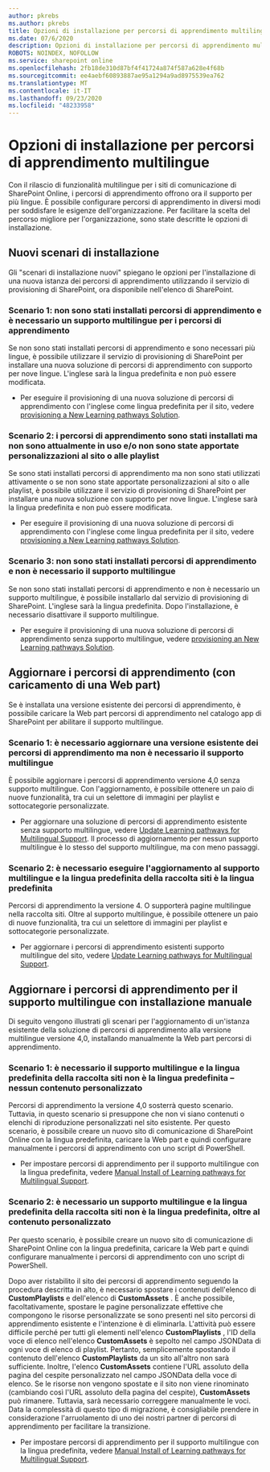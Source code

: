 ```yaml
---
author: pkrebs
ms.author: pkrebs
title: Opzioni di installazione per percorsi di apprendimento multilingue
ms.date: 07/6/2020
description: Opzioni di installazione per percorsi di apprendimento multilingue
ROBOTS: NOINDEX, NOFOLLOW
ms.service: sharepoint online
ms.openlocfilehash: 2fb18de310d87bf4f41724a874f587a628e4f68b
ms.sourcegitcommit: ee4aebf60893887ae95a1294a9ad8975539ea762
ms.translationtype: MT
ms.contentlocale: it-IT
ms.lasthandoff: 09/23/2020
ms.locfileid: "48233958"
---
```

# <a name="setup-options-for-multilingual-learning-pathways"></a>Opzioni di installazione per percorsi di apprendimento multilingue
Con il rilascio di funzionalità multilingue per i siti di comunicazione di SharePoint Online, i percorsi di apprendimento offrono ora il supporto per più lingue. È possibile configurare percorsi di apprendimento in diversi modi per soddisfare le esigenze dell'organizzazione. Per facilitare la scelta del percorso migliore per l'organizzazione, sono state descritte le opzioni di installazione. 

## <a name="new-install-scenarios"></a>Nuovi scenari di installazione
Gli "scenari di installazione nuovi" spiegano le opzioni per l'installazione di una nuova istanza dei percorsi di apprendimento utilizzando il servizio di provisioning di SharePoint, ora disponibile nell'elenco di SharePoint.

### <a name="scenario-1-we-have-not-installed-learning-pathways-and-need-learning-pathways-multilingual-support"></a>Scenario 1: non sono stati installati percorsi di apprendimento e è necessario un supporto multilingue per i percorsi di apprendimento 
Se non sono stati installati percorsi di apprendimento e sono necessari più lingue, è possibile utilizzare il servizio di provisioning di SharePoint per installare una nuova soluzione di percorsi di apprendimento con supporto per nove lingue. L'inglese sarà la lingua predefinita e non può essere modificata. 
- Per eseguire il provisioning di una nuova soluzione di percorsi di apprendimento con l'inglese come lingua predefinita per il sito, vedere [provisioning a New Learning pathways Solution](custom_provision_ml.md).

### <a name="scenario-2-we-installed-learning-pathways-but-arent-currently-using-it-andor-havent-made-any-customization-to-the-site-or-playlists"></a>Scenario 2: i percorsi di apprendimento sono stati installati ma non sono attualmente in uso e/o non sono state apportate personalizzazioni al sito o alle playlist 
Se sono stati installati percorsi di apprendimento ma non sono stati utilizzati attivamente o se non sono state apportate personalizzazioni al sito o alle playlist, è possibile utilizzare il servizio di provisioning di SharePoint per installare una nuova soluzione con supporto per nove lingue. L'inglese sarà la lingua predefinita e non può essere modificata. 
- Per eseguire il provisioning di una nuova soluzione di percorsi di apprendimento con l'inglese come lingua predefinita per il sito, vedere [provisioning a New Learning pathways Solution](custom_provision_ml.md).

### <a name="scenario-3-we-havent-installed-learning-pathways-and-dont-need-multilingual-support"></a>Scenario 3: non sono stati installati percorsi di apprendimento e non è necessario il supporto multilingue 
Se non sono stati installati percorsi di apprendimento e non è necessario un supporto multilingue, è possibile installarlo dal servizio di provisioning di SharePoint. L'inglese sarà la lingua predefinita. Dopo l'installazione, è necessario disattivare il supporto multilingue. 
- Per eseguire il provisioning di una nuova soluzione di percorsi di apprendimento senza supporto multilingue, vedere [provisioning an New Learning pathways Solution](custom_provision_ml.md).

## <a name="update-learning-pathways-with-a-web-part-upload-scenarios"></a>Aggiornare i percorsi di apprendimento (con caricamento di una Web part)
Se è installata una versione esistente dei percorsi di apprendimento, è possibile caricare la Web part percorsi di apprendimento nel catalogo app di SharePoint per abilitare il supporto multilingue. 

### <a name="scenario-1-we-need-to-upgrade-an-existing-version-of-learning-pathways-but-dont-need-multilingual-support"></a>Scenario 1: è necessario aggiornare una versione esistente dei percorsi di apprendimento ma non è necessario il supporto multilingue
È possibile aggiornare i percorsi di apprendimento versione 4,0 senza supporto multilingue. Con l'aggiornamento, è possibile ottenere un paio di nuove funzionalità, tra cui un selettore di immagini per playlist e sottocategorie personalizzate. 

- Per aggiornare una soluzione di percorsi di apprendimento esistente senza supporto multilingue, vedere [Update Learning pathways for Multilingual Support](custom_update_ml.md). Il processo di aggiornamento per nessun supporto multilingue è lo stesso del supporto multilingue, ma con meno passaggi. 

### <a name="scenario-2-we-need-to-upgrade-to-multilingual-support-and-the-default-language-of-the-site-collection-is-our-default-language"></a>Scenario 2: è necessario eseguire l'aggiornamento al supporto multilingue e la lingua predefinita della raccolta siti è la lingua predefinita
Percorsi di apprendimento la versione 4. O supporterà pagine multilingue nella raccolta siti. Oltre al supporto multilingue, è possibile ottenere un paio di nuove funzionalità, tra cui un selettore di immagini per playlist e sottocategorie personalizzate. 
- Per aggiornare i percorsi di apprendimento esistenti supporto multilingue del sito, vedere [Update Learning pathways for Multilingual Support](custom_update_ml.md). 

## <a name="update-learning-pathways-for-multilingual-support-with-manual-install"></a>Aggiornare i percorsi di apprendimento per il supporto multilingue con installazione manuale 
Di seguito vengono illustrati gli scenari per l'aggiornamento di un'istanza esistente della soluzione di percorsi di apprendimento alla versione multilingue versione 4,0, installando manualmente la Web part percorsi di apprendimento. 

### <a name="scenario-1-we-need-multilingual-support-and-the-default-language-of-the-site-collection-is-not-our-default-language--no-custom-content"></a>Scenario 1: è necessario il supporto multilingue e la lingua predefinita della raccolta siti non è la lingua predefinita – nessun contenuto personalizzato 
Percorsi di apprendimento la versione 4,0 sosterrà questo scenario. Tuttavia, in questo scenario si presuppone che non vi siano contenuti o elenchi di riproduzione personalizzati nel sito esistente. Per questo scenario, è possibile creare un nuovo sito di comunicazione di SharePoint Online con la lingua predefinita, caricare la Web part e quindi configurare manualmente i percorsi di apprendimento con uno script di PowerShell. 
- Per impostare percorsi di apprendimento per il supporto multilingue con la lingua predefinita, vedere [Manual Install of Learning pathways for Multilingual Support](custom_manualsetup_ml.md).

### <a name="scenario-2-we-need-multilingual-support-and-the-default-language-of-the-site-collection-is-not-our-default-language--plus-we-have-custom-content"></a>Scenario 2: è necessario un supporto multilingue e la lingua predefinita della raccolta siti non è la lingua predefinita, oltre al contenuto personalizzato 
Per questo scenario, è possibile creare un nuovo sito di comunicazione di SharePoint Online con la lingua predefinita, caricare la Web part e quindi configurare manualmente i percorsi di apprendimento con uno script di PowerShell. 

Dopo aver ristabilito il sito dei percorsi di apprendimento seguendo la procedura descritta in alto, è necessario spostare i contenuti dell'elenco di **CustomPlaylists** e dell'elenco di **CustomAssets** . È anche possibile, facoltativamente, spostare le pagine personalizzate effettive che compongono le risorse personalizzate se sono presenti nel sito percorsi di apprendimento esistente e l'intenzione è di eliminarla. L'attività può essere difficile perché per tutti gli elementi nell'elenco **CustomPlaylists** , l'ID della voce di elenco nell'elenco **CustomAssets** è sepolto nel campo JSONData di ogni voce di elenco di playlist. Pertanto, semplicemente spostando il contenuto dell'elenco **CustomPlaylists** da un sito all'altro non sarà sufficiente. Inoltre, l'elenco **CustomAssets** contiene l'URL assoluto della pagina del cespite personalizzato nel campo JSONData della voce di elenco. Se le risorse non vengono spostate e il sito non viene rinominato (cambiando così l'URL assoluto della pagina del cespite), **CustomAssets** può rimanere. Tuttavia, sarà necessario correggere manualmente le voci. Data la complessità di questo tipo di migrazione, è consigliabile prendere in considerazione l'arruolamento di uno dei nostri partner di percorsi di apprendimento per facilitare la transizione.
- Per impostare percorsi di apprendimento per il supporto multilingue con la lingua predefinita, vedere [Manual Install of Learning pathways for Multilingual Support](custom_manualsetup_ml.md).

